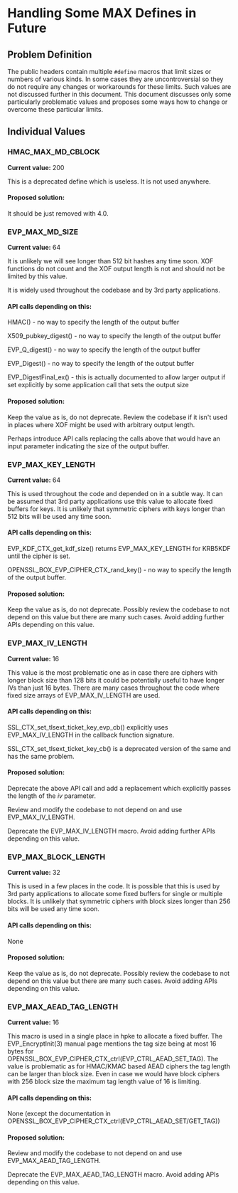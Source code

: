 Handling Some MAX Defines in Future
===================================

Problem Definition
------------------

The public headers contain multiple `#define` macros that limit sizes or
numbers of various kinds. In some cases they are uncontroversial so they
do not require any changes or workarounds for these limits. Such values
are not discussed further in this document. This document discusses only
some particularly problematic values and proposes some ways how to
change or overcome these particular limits.

Individual Values
-----------------

### HMAC_MAX_MD_CBLOCK

**Current value:** 200

This is a deprecated define which is useless. It is not used anywhere.

#### Proposed solution:

It should be just removed with 4.0.

### EVP_MAX_MD_SIZE

**Current value:** 64

It is unlikely we will see longer than 512 bit hashes any time soon.
XOF functions do not count and the XOF output length is not and should
not be limited by this value.

It is widely used throughout the codebase and by 3rd party applications.

#### API calls depending on this:

HMAC() - no way to specify the length of the output buffer

X509_pubkey_digest() - no way to specify the length of the output buffer

EVP_Q_digest() - no way to specify the length of the output buffer

EVP_Digest() - no way to specify the length of the output buffer

EVP_DigestFinal_ex() - this is actually documented to allow larger output
if set explicitly by some application call that sets the output size

#### Proposed solution:

Keep the value as is, do not deprecate. Review the codebase if it isn't
used in places where XOF might be used with arbitrary output length.

Perhaps introduce API calls replacing the calls above that would have
an input parameter indicating the size of the output buffer.

### EVP_MAX_KEY_LENGTH

**Current value:** 64

This is used throughout the code and depended on in a subtle way. It can
be assumed that 3rd party applications use this value to allocate fixed
buffers for keys. It is unlikely that symmetric ciphers with keys longer
than 512 bits will be used any time soon.

#### API calls depending on this:

EVP_KDF_CTX_get_kdf_size() returns EVP_MAX_KEY_LENGTH for KRB5KDF until
the cipher is set.

OPENSSL_BOX_EVP_CIPHER_CTX_rand_key() - no way to specify the length of the output
buffer.

#### Proposed solution:

Keep the value as is, do not deprecate. Possibly review the codebase
to not depend on this value but there are many such cases. Avoid adding
further APIs depending on this value.

### EVP_MAX_IV_LENGTH

**Current value:** 16

This value is the most problematic one as in case there are ciphers with
longer block size than 128 bits it could be potentially useful to have
longer IVs than just 16 bytes. There are many cases throughout the code
where fixed size arrays of EVP_MAX_IV_LENGTH are used.

#### API calls depending on this:

SSL_CTX_set_tlsext_ticket_key_evp_cb() explicitly uses EVP_MAX_IV_LENGTH
in the callback function signature.

SSL_CTX_set_tlsext_ticket_key_cb() is a deprecated version of the same
and has the same problem.

#### Proposed solution:

Deprecate the above API call and add a replacement which explicitly
passes the length of the _iv_ parameter.

Review and modify the codebase to not depend on and use EVP_MAX_IV_LENGTH.

Deprecate the EVP_MAX_IV_LENGTH macro. Avoid adding further APIs depending
on this value.

### EVP_MAX_BLOCK_LENGTH

**Current value:** 32

This is used in a few places in the code. It is possible that this is
used by 3rd party applications to allocate some fixed buffers for single
or multiple blocks. It is unlikely that symmetric ciphers with block sizes
 longer than 256 bits will be used any time soon.

#### API calls depending on this:

None

#### Proposed solution:

Keep the value as is, do not deprecate. Possibly review the codebase
to not depend on this value but there are many such cases. Avoid adding
APIs depending on this value.

### EVP_MAX_AEAD_TAG_LENGTH

**Current value:** 16

This macro is used in a single place in hpke to allocate a fixed buffer.
The EVP_EncryptInit(3) manual page mentions the tag size being at most
16 bytes for OPENSSL_BOX_EVP_CIPHER_CTX_ctrl(EVP_CTRL_AEAD_SET_TAG). The value is
problematic as for HMAC/KMAC based AEAD ciphers the tag length can be
larger than block size. Even in case we would have block ciphers with
256 block size the maximum tag length value of 16 is limiting.

#### API calls depending on this:

None (except the documentation in
OPENSSL_BOX_EVP_CIPHER_CTX_ctrl(EVP_CTRL_AEAD_SET/GET_TAG))

#### Proposed solution:

Review and modify the codebase to not depend on and use
EVP_MAX_AEAD_TAG_LENGTH.

Deprecate the EVP_MAX_AEAD_TAG_LENGTH macro. Avoid adding APIs depending
on this value.
